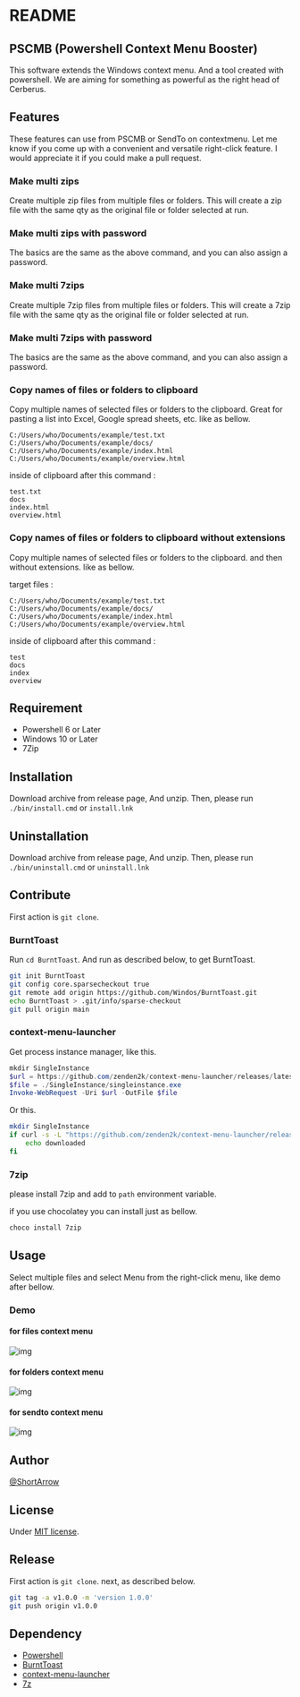 # README

## PSCMB (Powershell Context Menu Booster)

This software extends the Windows context menu. And a tool created with powershell. We are aiming for something as powerful as the right head of Cerberus.

## Features

These features can use from PSCMB or SendTo on contextmenu.
Let me know if you come up with a convenient and versatile right-click feature. I would appreciate it if you could make a pull request.

### Make multi zips

Create multiple zip files from multiple files or folders. This will create a zip file with the same qty as the original file or folder selected at run.

### Make multi zips with password

The basics are the same as the above command, and you can also assign a password.

### Make multi 7zips

Create multiple 7zip files from multiple files or folders. This will create a 7zip file with the same qty as the original file or folder selected at run.

### Make multi 7zips with password

The basics are the same as the above command, and you can also assign a password.

### Copy names of files or folders to clipboard

Copy multiple names of selected files or folders to the clipboard. Great for pasting a list into Excel, Google spread sheets, etc. like as bellow.

```
C:/Users/who/Documents/example/test.txt
C:/Users/who/Documents/example/docs/
C:/Users/who/Documents/example/index.html
C:/Users/who/Documents/example/overview.html
```

inside of clipboard after this command :

```
test.txt
docs
index.html
overview.html
```

### Copy names of files or folders to clipboard without extensions

Copy multiple names of selected files or folders to the clipboard. and then without extensions. like as bellow.

target files :

```
C:/Users/who/Documents/example/test.txt
C:/Users/who/Documents/example/docs/
C:/Users/who/Documents/example/index.html
C:/Users/who/Documents/example/overview.html
```

inside of clipboard after this command :

```
test
docs
index
overview
```

## Requirement

* Powershell 6 or Later
* Windows 10 or Later
* 7Zip

## Installation

Download archive from release page, And unzip.
Then, please run `./bin/install.cmd` or `install.lnk`

## Uninstallation

Download archive from release page, And unzip.
Then, please run `./bin/uninstall.cmd` or `uninstall.lnk`

## Contribute

First action is `git clone`.

### BurntToast

Run `cd BurntToast`.
And run as described below, to get BurntToast.

```bash
git init BurntToast
git config core.sparsecheckout true
git remote add origin https://github.com/Windos/BurntToast.git
echo BurntToast > .git/info/sparse-checkout
git pull origin main 
```

### context-menu-launcher

Get process instance manager, like this.

```powershell
mkdir SingleInstance
$url = https://github.com/zenden2k/context-menu-launcher/releases/latest/download/singleinstance.exe
$file = ./SingleInstance/singleinstance.exe
Invoke-WebRequest -Uri $url -OutFile $file
```

Or this.

```bash
mkdir SingleInstance
if curl -s -L "https://github.com/zenden2k/context-menu-launcher/releases/latest/download/singleinstance.exe" -o "./SingleInstance/singleinstance.exe"; then
    echo downloaded
fi
```

### 7zip

please install 7zip and add to `path` environment variable.

if you use chocolatey you can install just as bellow.

```powershell
choco install 7zip
```

## Usage

Select multiple files and select Menu from the right-click menu, like demo after bellow.

### Demo

#### for files context menu

![img](img\demo_forfiles.png)

#### for folders context menu

![img](img\demo_forfolders.png)

#### for sendto context menu

![img](img\demo_sendto.png)

## Author

[@ShortArrow](https://github.com/ShortArrow)

## License

Under [MIT license](https://en.wikipedia.org/wiki/MIT_License).

## Release

First action is `git clone`. next, as described below.

```bash
git tag -a v1.0.0 -m 'version 1.0.0'
git push origin v1.0.0
```

## Dependency

- [Powershell](https://github.com/PowerShell/PowerShell)
- [BurntToast](https://github.com/Windos/BurntToast)
- [context-menu-launcher](https://github.com/zenden2k/context-menu-launcher)
- [7z](https://sourceforge.net/projects/sevenzip/files/7-Zip/)
